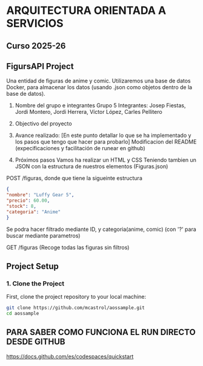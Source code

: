 # ARQUITECTURA ORIENTADA A SERVICIOS 
## Curso 2025-26 
## FigursAPI Project
Una entidad de figuras de anime y comic.
Utilizaremos una base de datos Docker, para almacenar los datos (usando .json como objetos dentro de la base de datos).

1) Nombre del grupo e integrantes
Grupo 5
Integrantes: Josep Fiestas, Jordi Montero, Jordi Herrera, Víctor López, Carles Pellitero
2) Objectivo del proyecto

3) Avance realizado: [En este punto detallar lo que se ha implementado y los pasos que tengo que hacer para probarlo]
Modificacion del README (expecificaciones y facilitación de runear en github)


5) Próximos pasos
Vamos ha realizar un HTML y CSS
Teniendo tambien un JSON con la estructura de nuestros elementos (Figuras.json)

POST /figuras, donde que tiene la sigueinte estructura
  ```json
{
  "nombre": "Luffy Gear 5",
  "precio": 60.00,
  "stock": 8,
  "categoria": "Anime"
}
  ```

Se podra hacer filtrado mediante ID, y categoria(anime, comic) (con '?' para buscar mediante parametros)

GET /figuras (Recoge todas las figuras sin filtros)


## Project Setup

### 1. **Clone the Project**

First, clone the project repository to your local machine:

```bash
git clone https://github.com/mcastrol/aossample.git
cd aossample
```
## PARA SABER COMO FUNCIONA EL RUN DIRECTO DESDE GITHUB
https://docs.github.com/es/codespaces/quickstart 
